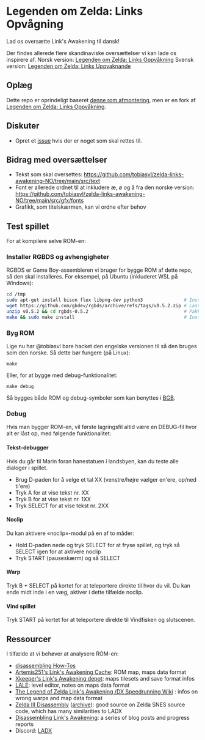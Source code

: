 # Legenden om Zelda: Links Opvågning

Lad os oversætte Link's Awakening til dansk!

Der findes allerede flere skandinaviske oversættelser vi kan lade os inspirere af.
Norsk version: [Legenden om Zelda: Links Oppvåkning](https://github.com/tobiasvl/zelda-links-awakening-NO/)
Svensk version: [Legenden om Zelda: Links Uppvaknande](https://www.romhacking.net/translations/1245/)

## Oplæg

Dette repo er oprindeligt baseret [denne rom afmontering](https://github.com/zladx/LADX-Disassembly), men er en fork af [Legenden om Zelda: Links Oppvåkning](https://github.com/tobiasvl/zelda-links-awakening-NO/).

## Diskuter

- Opret et [issue](https://github.com/aruneberg/zelda-links-awakening-DK/issues?q=is%3Aissue+is%3Aopen+sort%3Aupdated-desc) hvis der er noget som skal rettes til.

## Bidrag med oversættelser

- Tekst som skal oversettes: https://github.com/tobiasvl/zelda-links-awakening-NO/tree/main/src/text
- Font er allerede ordnet til at inkludere æ, ø og å fra den norske version: https://github.com/tobiasvl/zelda-links-awakening-NO/tree/main/src/gfx/fonts
- Grafikk, som titelskærmen, kan vi ordne efter behov

## Test spillet

For at kompilere selve ROM-en:

### Installer RGBDS og avhengigheter

RGBDS er Game Boy-assembleren vi bruger for bygge ROM af dette repo, så den skal installeres. For eksempel, på Ubuntu (inkluderet WSL på Windows):

```bash
cd /tmp
sudo apt-get install bison flex libpng-dev python3               # Installer avhengigheter
wget https://github.com/gbdev/rgbds/archive/refs/tags/v0.5.2.zip # Last ned RGBDS
unzip v0.5.2 && cd rgbds-0.5.2                                   # Pakk ut RGBDS
make && sudo make install                                        # Installer RGBDS
```

### Byg ROM

Lige nu har @tobiasvl bare hacket den engelske versionen til så den bruges som den norske. Så dette bør fungere (på Linux):

```
make
```

Eller, for at bygge med debug-funktionalitet:

```
make debug
```

Så bygges både ROM og debug-symboler som kan benyttes i [BGB](https://github.com/zladx/LADX-Disassembly/wiki/Tooling-for-reverse-engineering#bgb).

### Debug

Hvis man bygger ROM-en, vil første lagringsfil altid være en DEBUG-fil hvor alt er låst op, med følgende funktionalitet:

#### Tekst-debugger

Hvis du går til Marin foran hanestatuen i landsbyen, kan du teste alle dialoger i spillet.

- Brug D-paden for å velge et tal XX (venstre/højre vælger en'ere, op/ned ti'ere)
- Tryk A for at vise tekst nr. XX
- Tryk B for at vise tekst nr. 1XX
- Tryk SELECT for at vise tekst nr. 2XX

#### Noclip

Du kan aktivere «noclip»-modul på en af to måder:

- Hold D-paden nede og tryk SELECT for at fryse spillet, og tryk så SELECT igen for at aktivere noclip
- Tryk START (pauseskærm) og så SELECT

#### Warp

Tryk B + SELECT på kortet for at teleportere direkte til hvor du vil. Du kan ende midt inde i en væg, aktiver i dette tilfælde noclip.

#### Vind spillet

Tryk START på kortet for at teleportere direkte til Vindfisken og slutscenen.

## Ressourcer

I tilfælde at vi behøver at analysere ROM-en:

- [disassembling How-Tos](https://github.com/zladx/LADX-Disassembly/wiki)
- [Artemis251's Link's Awakening Cache](http://artemis251.fobby.net/zelda/index.php): ROM map, maps data format
- [Xkeeper's Link's Awakening depot](https://xkeeper.net/hacking/linksawakening/): maps tilesets and save format infos
- [LALE](https://github.com/anotak/LALE): level editor, notes on maps data format
- [The Legend of Zelda Link's Awakening /DX Speedrunning Wiki](http://spiraster.x10host.com/LADXWiki/index.php/) : infos on wrong warps and map data format
- [Zelda III Disassembly](http://www.zeldix.net/t143-disassembly-zelda-docs) ([archive](https://web.archive.org/web/20180315181518/http://www.zeldix.net/t143-disassembly-zelda-docs)): good source on Zelda SNES source code, which has many similarities to LADX
- [Disassembling Link's Awakening](https://kemenaran.winosx.com/posts/category-disassembling-links-awakening/): a series of blog posts and progress reports
- Discord: [LADX](https://discord.gg/sSHrwdB)
